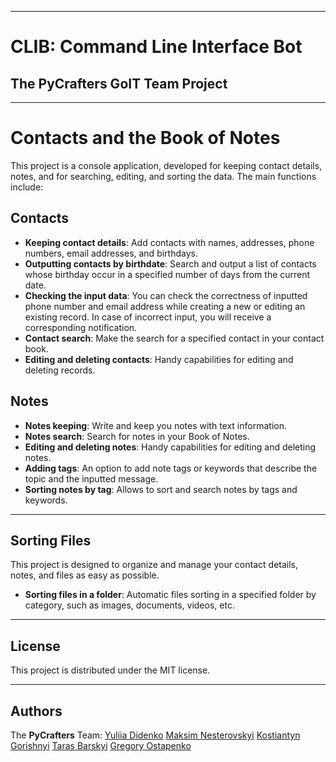 ____
# CLIB: Command Line Interface Bot
## The PyCrafters GoIT Team Project
____

# Contacts and the Book of Notes
This project is a console application, developed for keeping contact details, notes, and for searching, editing,
and sorting the data. The main functions include: 

## Contacts
- **Keeping contact details**: Add contacts with names, addresses, phone numbers, email addresses, and birthdays.
- **Outputting contacts by birthdate**: Search and output a list of contacts whose birthday occur in a specified number
of days from the current date.
- **Checking the input data**: You can check the correctness of inputted phone number and email address while creating 
a new or editing an existing record. In case of incorrect input, you will receive a corresponding notification.  
- **Contact search**: Make the search for a specified contact in your contact book.
- **Editing and deleting contacts**: Handy capabilities for editing and deleting records. 

## Notes
- **Notes keeping**: Write and keep you notes with text information.
- **Notes search**: Search for notes in your Book of Notes.
- **Editing and deleting notes**: Handy capabilities for editing and deleting notes.
- **Adding tags**: An option to add note tags or keywords that describe the topic and the inputted message.
- **Sorting notes by tag**: Allows to sort and search notes by tags and keywords.
____

## Sorting Files
This project is designed to organize and manage your contact details, notes, and files as easy as possible.
- **Sorting files in a folder**: Automatic files sorting in a specified folder by category, such as images, documents,
videos, etc.
____

## License
This project is distributed under the MIT license.
____

## Authors
The **PyCrafters** Team:
[Yuliia Didenko](https://github.com/yulyan407)
[Maksim Nesterovskyi](https://github.com/legendarym4x)
[Kostiantyn Gorishnyi](https://github.com/Kostiantyn78)
[Taras Barskyi](https://github.com/Barskyi)
[Gregory Ostapenko](https://github.com/InSmartGroup)
